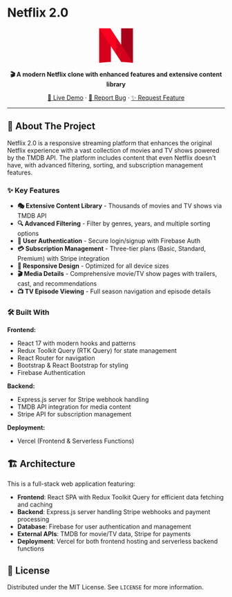# Netflix 2.0

<p align="center">
  <img src="/public/netflix_icon.png" alt="Netflix 2.0 Logo" width="80" height="80">
</p>

<p align="center">
  <strong>🎬 A modern Netflix clone with enhanced features and extensive content library</strong>
</p>

<p align="center">
  <a href="https://netflix-2-0-lac.vercel.app/">🚀 Live Demo</a>
  ·
  <a href="https://github.com/curlos/netflix-2.0/issues">🐛 Report Bug</a>
  ·
  <a href="https://github.com/curlos/netflix-2.0/issues">✨ Request Feature</a>
</p>

---

## 🌟 About The Project

Netflix 2.0 is a responsive streaming platform that enhances the original Netflix experience with a vast collection of movies and TV shows powered by the TMDB API. The platform includes content that even Netflix doesn't have, with advanced filtering, sorting, and subscription management features.

### ✨ Key Features

- **🎭 Extensive Content Library** - Thousands of movies and TV shows via TMDB API
- **🔍 Advanced Filtering** - Filter by genres, years, and multiple sorting options
- **👤 User Authentication** - Secure login/signup with Firebase Auth
- **💳 Subscription Management** - Three-tier plans (Basic, Standard, Premium) with Stripe integration
- **📱 Responsive Design** - Optimized for all device sizes
- **🎬 Media Details** - Comprehensive movie/TV show pages with trailers, cast, and recommendations
- **📺 TV Episode Viewing** - Full season navigation and episode details

### 🛠 Built With

**Frontend:**
- React 17 with modern hooks and patterns
- Redux Toolkit Query (RTK Query) for state management
- React Router for navigation
- Bootstrap & React Bootstrap for styling
- Firebase Authentication

**Backend:**
- Express.js server for Stripe webhook handling
- TMDB API integration for media content
- Stripe API for subscription management

**Deployment:**
- Vercel (Frontend & Serverless Functions)

## 🏗 Architecture

This is a full-stack web application featuring:
- **Frontend**: React SPA with Redux Toolkit Query for efficient data fetching and caching
- **Backend**: Express.js server handling Stripe webhooks and payment processing
- **Database**: Firebase for user authentication and management
- **External APIs**: TMDB for movie/TV data, Stripe for payments
- **Deployment**: Vercel for both frontend hosting and serverless backend functions

## 📝 License

Distributed under the MIT License. See `LICENSE` for more information.
